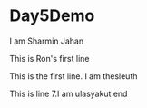 # Day5Demo

I am Sharmin Jahan


This is Ron's first line

This is the first line. I am thesleuth






This is line 7.I am ulasyakut
end
